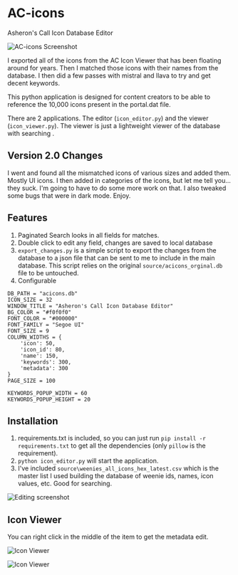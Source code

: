 # AC-icons

Asheron's Call Icon Database Editor

![AC-icons Screenshot](https://i.imgur.com/exIp5u5.png)

I exported all of the icons from the AC Icon Viewer that has been floating around for years. Then I matched those icons with their names from the database. I then did a few passes with mistral and llava to try and get decent keywords.

This python application is designed for content creators to be able to reference the 10,000 icons present in the portal.dat file.

There are 2 applications. The editor (`icon_editor.py`) and the viewer (`icon_viewer.py`). The viewer is just a lightweight viewer of the database with searching .

## Version 2.0 Changes

I went and found all the mismatched icons of various sizes and added them. Mostly UI icons. I then added in categories of the icons, but let me tell you... they suck. I'm going to have to do some more work on that. I also tweaked some bugs that were in dark mode. Enjoy.

## Features

1. Paginated Search looks in all fields for matches.
2. Double click to edit any field, changes are saved to local database
3. `export_changes.py` is a simple script to export the changes from the database to a json file that can be sent to me to include in the main database. This script relies on the original `source/acicons_orginal.db` file to be untouched.
4. Configurable 
```
DB_PATH = "acicons.db"
ICON_SIZE = 32
WINDOW_TITLE = "Asheron's Call Icon Database Editor"
BG_COLOR = "#f0f0f0"
FONT_COLOR = "#000000"
FONT_FAMILY = "Segoe UI"
FONT_SIZE = 9
COLUMN_WIDTHS = {
    'icon': 50,
    'icon_id': 80,
    'name': 150,
    'keywords': 300,
    'metadata': 300
}
PAGE_SIZE = 100

KEYWORDS_POPUP_WIDTH = 60
KEYWORDS_POPUP_HEIGHT = 20
```

## Installation

1. requirements.txt is included, so you can just run `pip install -r requirements.txt` to get all the dependencies (only `pillow` is the requirement).
2. `python icon_editor.py` will start the application.
3. I've included `source\weenies_all_icons_hex_latest.csv` which is the master list I used building the database of weenie ids, names, icon values, etc. Good for searching.

![Editing screenshot](https://i.imgur.com/hr3ohyH.png)

## Icon Viewer

You can right click in the middle of the item to get the metadata edit.

![Icon Viewer](https://i.imgur.com/DdNV7f3.png)

![Icon Viewer](https://i.imgur.com/bH4jcdE.png)